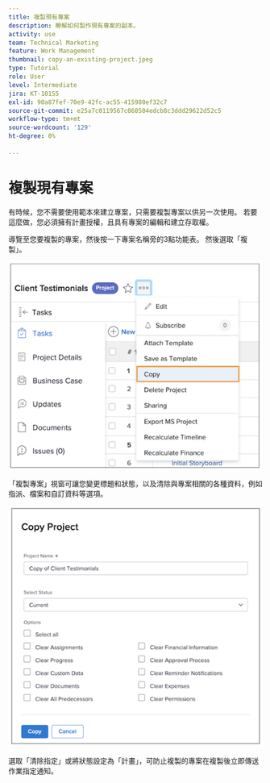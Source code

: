 ```yaml
---
title: 複製現有專案
description: 瞭解如何製作現有專案的副本。
activity: use
team: Technical Marketing
feature: Work Management
thumbnail: copy-an-existing-project.jpeg
type: Tutorial
role: User
level: Intermediate
jira: KT-10155
exl-id: 90a87fef-70e9-42fc-ac55-415980ef32c7
source-git-commit: e25a7c0119567c068504edcb8c3ddd29622d52c5
workflow-type: tm+mt
source-wordcount: '129'
ht-degree: 0%

---
```


# 複製現有專案

有時候，您不需要使用範本來建立專案，只需要複製專案以供另一次使用。 若要這麼做，您必須擁有計畫授權，且具有專案的編輯和建立存取權。

導覽至您要複製的專案，然後按一下專案名稱旁的3點功能表。 然後選取「複製」。

![Cr](assets/copy-existing-01.png)

「複製專案」視窗可讓您變更標題和狀態，以及清除與專案相關的各種資料，例如指派、檔案和自訂資料等選項。

![Cr](assets/copy-existing-02.png)

選取「清除指定」或將狀態設定為「計畫」，可防止複製的專案在複製後立即傳送作業指定通知。
